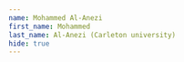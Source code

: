 ```yaml
--- 
name: Mohammed Al-Anezi  
first_name: Mohammed 
last_name: Al-Anezi (Carleton university) 
hide: true 
--- 
```

 
 